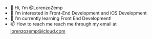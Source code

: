 - 👋 Hi, I’m @LorenzoZemp
- 👀 I’m interested in Front-End Development and iOS Development
- 🌱 I’m currently learning Front End Development!
- 📫 How to reach me reach me through my email at lorenzozemp@icloud.com

